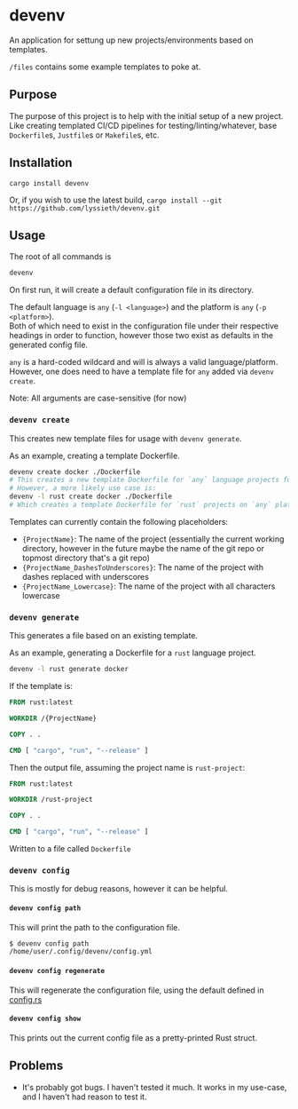 # devenv

An application for settung up new projects/environments based on templates.

`/files` contains some example templates to poke at.

## Purpose

The purpose of this project is to help with the initial setup of a new project. Like creating templated CI/CD pipelines for testing/linting/whatever, base `Dockerfile`s, `Justfile`s or `Makefile`s, etc.

## Installation

`cargo install devenv`

Or, if you wish to use the latest build, `cargo install --git https://github.com/lyssieth/devenv.git`

## Usage

The root of all commands is

```bash
devenv
```

On first run, it will create a default configuration file in its directory.

The default language is `any` (`-l <language>`) and the platform is `any` (`-p <platform>`).  
Both of which need to exist in the configuration file under their respective headings in order to function, however those two exist as defaults in the generated config file.

`any` is a hard-coded wildcard and will is always a valid language/platform. However, one does need to have a template file for `any` added via `devenv create`.

Note: All arguments are case-sensitive (for now)

### `devenv create`

This creates new template files for usage with `devenv generate`.

As an example, creating a template Dockerfile.

```bash
devenv create docker ./Dockerfile
# This creates a new template Dockerfile for `any` language projects for the `any` platform.
# However, a more likely use case is:
devenv -l rust create docker ./Dockerfile
# Which creates a template Dockerfile for `rust` projects on `any` platform.
```

Templates can currently contain the following placeholders:

- `{ProjectName}`: The name of the project (essentially the current working directory, however in the future maybe the name of the git repo or topmost directory that's a git repo)
- `{ProjectName_DashesToUnderscores}`: The name of the project with dashes replaced with underscores
- `{ProjectName_Lowercase}`: The name of the project with all characters lowercase

### `devenv generate`

This generates a file based on an existing template.

As an example, generating a Dockerfile for a `rust` language project.

```bash
devenv -l rust generate docker
```

If the template is:

```Dockerfile
FROM rust:latest

WORKDIR /{ProjectName}

COPY . .

CMD [ "cargo", "run", "--release" ]
```

Then the output file, assuming the project name is `rust-project`:

```Dockerfile
FROM rust:latest

WORKDIR /rust-project

COPY . .

CMD [ "cargo", "run", "--release" ]
```

Written to a file called `Dockerfile`

### `devenv config`

This is mostly for debug reasons, however it can be helpful.

#### `devenv config path`

This will print the path to the configuration file.

```bash
$ devenv config path
/home/user/.config/devenv/config.yml
```

#### `devenv config regenerate`

This will regenerate the configuration file, using the default defined in [config.rs](src/config.rs)

#### `devenv config show`

This prints out the current config file as a pretty-printed Rust struct.

## Problems

- It's probably got bugs. I haven't tested it much. It works in my use-case, and I haven't had reason to test it.
